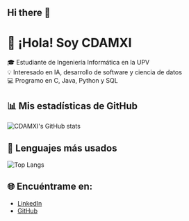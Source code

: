## Hi there 👋

# 👋 ¡Hola! Soy CDAMXI

🎓 Estudiante de Ingeniería Informática en la UPV  
💡 Interesado en IA, desarrollo de software y ciencia de datos  
💻 Programo en C, Java, Python y SQL  

## 📊 Mis estadísticas de GitHub
![CDAMXI's GitHub stats](https://github-readme-stats.vercel.app/api?username=CDAMXI&show_icons=true&theme=tokyonight)

## 🧠 Lenguajes más usados
![Top Langs](https://github-readme-stats.vercel.app/api/top-langs/?username=CDAMXI&layout=compact&theme=tokyonight)

## 🌐 Encuéntrame en:
- [LinkedIn](https://www.linkedin.com/in/carlos-daniel-achong-mart%C3%ADn-840525305/)
- [GitHub](https://github.com/CDAMXI)

